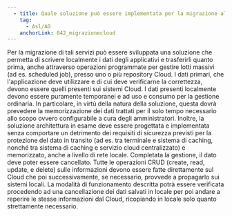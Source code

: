 ```yaml
---
  - title: Quale soluzione può essere implementata per la migrazione al Cloud di servizi di diagnostica strumentale che producono dati di grandi dimensioni e con sistemi hardware ad alta intensità di lavoro?
    tag:
      - Asl/AO
    anchorLink: 042_migrazionecloud
---
```


Per la migrazione di tali servizi può essere sviluppata una soluzione che permetta di scrivere localmente i dati degli applicativi e trasferirli quanto prima, anche attraverso operazioni programmate per gestire lotti massivi (ad es. scheduled job), presso uno o più repository Cloud. 
I dati primari, che l'applicazione deve utilizzare e di cui deve verificarne la correttezza, devono essere quelli presenti sui sistemi Cloud. 
I dati presenti localmente devono essere puramente temporanei e ad uso e consumo per la gestione ordinaria. In particolare, in virtù della natura della soluzione, questa dovrà prevedere la memorizzazione dei dati trattati per il solo tempo necessario allo scopo ovvero configurabile a cura degli amministratori. Inoltre, la soluzione architettura in esame deve essere progettata e implementata senza comportare un detrimento dei requisiti di sicurezza previsti per la protezione del dato in transito (ad es. tra terminale e sistema di caching, nonché tra sistema di caching e servizio cloud centralizzato) e memorizzato, anche a livello di rete locale. Completata la gestione, il dato deve poter essere cancellato. 
Tutte le operazioni CRUD (create, read, update, e delete) sulle informazioni devono essere fatte direttamente sul Cloud che poi successivamente, se necessario, provvede a propagarlo sui sistemi locali. 
La modalità di funzionamento descritta potrà essere verificata procedendo ad una cancellazione dei dati salvati in locale per poi andare a reperire le stesse informazioni dal Cloud, ricopiando in locale solo quanto strettamente necessario. 
